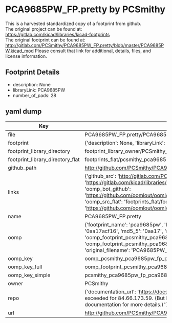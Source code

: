# PCA9685PW_FP.pretty by PCSmithy  
This is a harvested standardized copy of a footprint from github.  
The original project can be found at:  
https://gitlab.com/kicad/libraries/kicad-footprints  
The original footprint can be found at:
http://gitlab.com/PCSmithy/PCA9685PW_FP.pretty/blob/master/PCA9685PW.kicad_mod
Please consult that link for additional, details, files, and license information.  
## Footprint Details
* description: None  
* libraryLink: PCA9685PW  
* number_of_pads: 28  
## yaml dump  
| Key | Value |  
| --- | --- |  
| file | PCA9685PW_FP.pretty/PCA9685PW.kicad_mod |  
| footprint | {'description': None, 'libraryLink': 'PCA9685PW', 'number_of_pads': 28} |  
| footprint_library_directory | footprint_library_owner/PCSmithy_PCA9685PW_FP.pretty |  
| footprint_library_directory_flat | footprints_flat/pcsmithy_pca9685pw_fp_pca9685pw/working |  
| github_path | http://github.com/PCSmithy/PCA9685PW_FP.pretty/blob/master/PCA9685PW.kicad_mod |  
| links | {'github_src': 'http://gitlab.com/PCSmithy/PCA9685PW_FP.pretty/blob/master/PCA9685PW.kicad_mod', 'github_src_repo': 'https://gitlab.com/kicad/libraries/kicad-footprints', 'oomp_bot': 'footprints/pcsmithy_pca9685pw_fp_pca9685pw/working', 'oomp_bot_github': 'https://github.com/oomlout/oomlout_oomp_footprint_bot/tree/main/footprints/pcsmithy_pca9685pw_fp_pca9685pw/working', 'oomp_src_flat': 'footprints_flat/footprints_flat/pcsmithy_pca9685pw_fp_pca9685pw/working', 'oomp_src_flat_github': 'https://github.com/oomlout/oomlout_oomp_footprint_src/tree/main/footprints_flat/pcsmithy_pca9685pw_fp_pca9685pw/working'} |  
| name | PCA9685PW_FP.pretty |  
| oomp | {'footprint_name': 'pca9685pw', 'library_name': 'pca9685pw_fp', 'md5': '0aa17acf1600525abd602e9ca5db9883', 'md5_10': '0aa17acf16', 'md5_5': '0aa17', 'md5_6': '0aa17a', 'oomp_key': 'oomp_pcsmithy_pca9685pw_fp_pca9685pw', 'oomp_key_extra': 'oomp_footprint_pcsmithy_pca9685pw_fp_pca9685pw', 'oomp_key_full': 'oomp_footprint_pcsmithy_pca9685pw_fp_pca9685pw_0aa17a', 'oomp_key_simple': 'pcsmithy_pca9685pw_fp_pca9685pw', 'original_filename': 'PCA9685PW_FP.pretty/PCA9685PW.kicad_mod', 'owner_name': 'pcsmithy'} |  
| oomp_key | oomp_pcsmithy_pca9685pw_fp_pca9685pw |  
| oomp_key_full | oomp_footprint_pcsmithy_pca9685pw_fp_pca9685pw |  
| oomp_key_simple | pcsmithy_pca9685pw_fp_pca9685pw |  
| owner | PCSmithy |  
| repo | {'documentation_url': 'https://docs.github.com/rest/overview/resources-in-the-rest-api#rate-limiting', 'message': "API rate limit exceeded for 84.66.173.59. (But here's the good news: Authenticated requests get a higher rate limit. Check out the documentation for more details.)"} |  
| url | http://github.com/PCSmithy/PCA9685PW_FP.pretty |  

